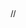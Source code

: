//<!doctype html>
<html lang="zh-Hant" class="no-js">

<head>
    <meta charset="utf-8">
    <meta http-equiv="X-UA-Compatible" content="IE=edge">
    <meta name="viewport" content="width=device-width, initial-scale=1">
    <title>網站維護中，造成不便敬請見諒</title>
    <!--HTML5 Shim and Respond.js IE8 support of HTML5 elements and media queries [if lt IE 9]>
    <script src="js/html5shiv.js"></script>
    <script src="js/respond.min.js"></script>
    <![endif]-->
    <!-- favicon -->
    <link href="images/favicon.png" rel="icon" type="image/x-icon">
    <style>
        * {
            padding: 0;
            margin: 0;
            box-sizing: border-box;
            font-family: arial, sans-serif;
        }

        body {
            background: url(images/body404_bg.jpg) no-repeat 0% -120px #fff;
            color: #1d90ac;
            display: flex;
            height: 100vh;
            align-items: center;
        }

        .wrapper {
            width: 100%;
            max-width: 1200px;
            margin: 0px auto;
            padding: 1em;
            display: flex;
            justify-content: center;
            align-items: center;
        }

        .wrapper > img { width: 55%; }
        @media screen and (max-width: 940px) {
            .wrapper {
                flex-direction: column-reverse;
            }
        }
        .title { display: flex; }
        .wrapper h2 {
            overflow: hidden;
            font-size: 3.5em;
        }
        @media screen and (max-width: 768px) {
            .title {
              flex-flow: column;
              text-align: center;
            }
            .title h1 { ine-height: 1em; }
            .title h2 { padding: 0 0 1.5em 0; }
        }

        @media screen and (max-width: 768px) {
            .wrapper .error {
                text-align: center;
            }
        }
        .wrapper .error h3 { margin: 1em 0; }

        .wrapper .error h3 small { display: block; }
        .btn_grp a {
            display: inline-block;
            border-radius: 5px;
            padding: 0.5em 1.3em;
            margin: 0 1em 1em;
            min-width: 10em;
            text-align: center;
            color: #1d90ac;
            border: 1px solid #1d90ac;
            text-decoration: none;
            transition: 0.3s ease-out;
        }

        .btn_grp a:hover,
        .btn_grp a:focus {
            background: rgba(29, 144, 172, 0.2);
            box-shadow: none;
            outline: none;
        }

        @media screen and (max-width: 767px) {
            .wrapper h1 {
                float: none;
                margin: 10px 0 5px;
                line-height: 1;
                text-align: center;
                width: 100%;
                font-size: 8em;
            }

            .wrapper h2 {
                clear: both;
                text-align: center;
                margin: 0;
                padding: 0;
            }

            .wrapper .error { margin-top: 2em; }
        }

        @media screen and (max-width: 422px) {
            .btn_grp { text-align: center; }
        }
    </style>
</head>
<body>
    <div class="wrapper">
        <div class="">
            <div class="title">
                <h2>網站維護中，造成不便敬請見諒</h2>
            </div>

        </div>
    </div>
</body>

</html>
